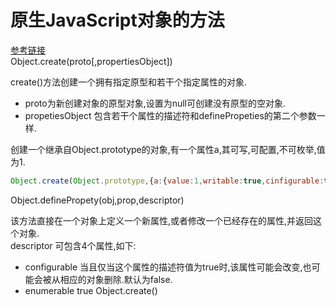 # 原生JavaScript对象的方法  
 [参考链接](http://www.cnblogs.com/lugefan/p/6809496.html)  
Object.create(proto[,propertiesObject])  

create()方法创建一个拥有指定原型和若干个指定属性的对象.

* proto为新创建对象的原型对象,设置为null可创建没有原型的空对象.  
* propetiesObject 包含若干个属性的描述符和definePropeties的第二个参数一样.  

创建一个继承自Object.prototype的对象,有一个属性a,其可写,可配置,不可枚举,值为1.
```js
Object.create(Object.prototype,{a:{value:1,writable:true,cinfigurable:true}});
```   
Object.definePropety(obj,prop,descriptor)  

该方法直接在一个对象上定义一个新属性,或者修改一个已经存在的属性,并返回这个对象.  
descriptor 可包含4个属性,如下:  
* configurable  当且仅当这个属性的描述符值为true时,该属性可能会改变,也可能会被从相应的对象删除.默认为false. 
* enumerable true Object.create()


